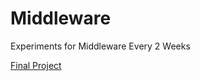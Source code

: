 # Middleware
Experiments for Middleware Every 2 Weeks

[Final Project](https://github.com/isxiaotong/musician-map)
